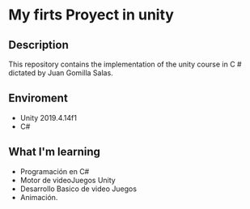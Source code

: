 # My firts Proyect in unity

## Description

This repository contains the implementation of the unity course in C # dictated by Juan Gomilla Salas.

## Enviroment

- Unity 2019.4.14f1
- C#

## What I'm learning

- Programación en C# 
- Motor de videoJuegos Unity
- Desarrollo Basico de video Juegos
- Animación.
